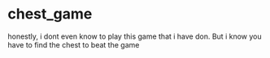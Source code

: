# chest_game
honestly, i dont even know to play this game that i have don. But i know you have to find the chest to beat the game
